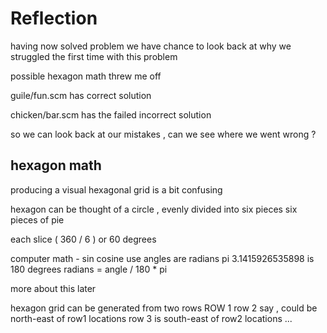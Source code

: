 
# Reflection 

having now solved problem we have chance to look back at why we struggled the first time
with this problem

possible hexagon math threw me  off

guile/fun.scm has correct solution

chicken/bar.scm has the failed incorrect solution 

so we can look back at our mistakes , can we see where we went wrong ?

## hexagon math

producing a visual hexagonal grid is a bit confusing

hexagon can be thought of a circle , evenly divided into six pieces
six pieces of pie

each slice ( 360 / 6 ) or 60 degrees

computer math - sin cosine use angles are radians
pi 3.1415926535898  is 180 degrees
radians = angle / 180 * pi

more about this later

hexagon grid can be generated from two rows 
ROW 1 
row 2 say , could be north-east of row1 locations
row 3 is south-east of row2 locations ...

